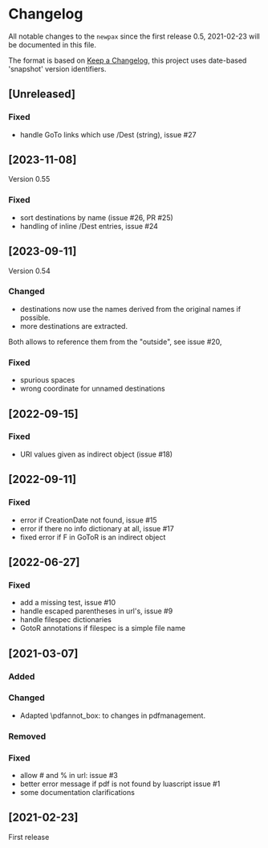 # Changelog
All notable changes to the `newpax`  since the
first release 0.5, 2021-02-23 will be documented in this file.

The format is based on [Keep a Changelog](https://keepachangelog.com/en/1.0.0/),
this project uses date-based 'snapshot' version identifiers.

## [Unreleased]

### Fixed

 - handle GoTo links which use /Dest (string), issue #27

## [2023-11-08]
Version 0.55

### Fixed

 - sort destinations by name (issue #26, PR #25)
 - handling of inline /Dest entries, issue #24
 
## [2023-09-11]
Version 0.54

### Changed
- destinations now use the names derived from the original names if possible. 
- more destinations are extracted.

Both allows to reference them from the "outside", see issue #20,

### Fixed
- spurious spaces
- wrong coordinate for unnamed destinations 
 
## [2022-09-15]
### Fixed

- URI values given as indirect object (issue #18)
 

## [2022-09-11]

### Fixed
 - error if CreationDate not  found, issue #15
 - error if there no info dictionary at all, issue #17
 - fixed error if F in GoToR is an indirect object

## [2022-06-27]

### Fixed 

 - add a missing test, issue #10
 - handle escaped parentheses in url's, issue #9
 - handle filespec dictionaries
  - GotoR annotations if filespec is a simple file name
 
## [2021-03-07]

### Added

### Changed
- Adapted \pdfannot_box: to changes in pdfmanagement.

### Removed

### Fixed
- allow # and % in url: issue #3
- better error message if pdf is not found by luascript issue #1
- some documentation clarifications

## [2021-02-23]

First release
